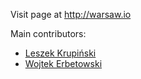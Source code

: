 Visit page at http://warsaw.io

Main contributors:
* [Leszek Krupiński](https://github.com/leafnode)
* [Wojtek Erbetowski](https://github.com/wojtekerbetowski)

